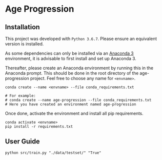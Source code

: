 # Age Progression
## Installation
This project was developed with `Python 3.6.7`. Please ensure an equivalent version is installed.

As some dependencies can only be installed via an [Anaconda 3](https://www.anaconda.com/distribution/) environment, it is advisable to first install and set up Anaconda 3. 

Thereafter, please create an Anaconda environment by running this in the Anaconda prompt. This should be done in the root directory of the age-progression project. Feel free to choose any name for `<envname>`.
```
conda create --name <envname> --file conda_requirements.txt

# For example:
# conda create --name age-progression --file conda_requirements.txt
# Here you have created an environment named age-progression
```

Once done, activate the environment and install all pip requirements.
```
conda activate <envname>
pip install -r requirements.txt
```

## User Guide
```
python src/train.py "./data/testset/" "True"
```
